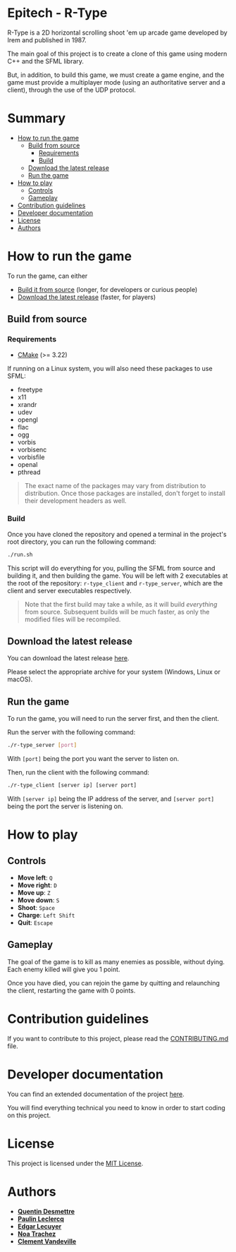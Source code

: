# Epitech - R-Type

R-Type is a 2D horizontal scrolling shoot 'em up arcade game developed by Irem and published in 1987.

The main goal of this project is to create a clone of this game using modern C++ and the SFML library.

But, in addition,
to build this game, we must create a game engine, and the game must provide a multiplayer mode
(using an authoritative server and a client), through the use of the UDP protocol.

# Summary

- [How to run the game](#how-to-run-the-game)
  - [Build from source](#build-from-source)
    - [Requirements](#requirements)
    - [Build](#build)
  - [Download the latest release](#download-the-latest-release)
  - [Run the game](#run-the-game)
- [How to play](#how-to-play)
  - [Controls](#controls)
  - [Gameplay](#gameplay)
- [Contribution guidelines](#contribution-guidelines)
- [Developer documentation](#developer-documentation)
- [License](#license)
- [Authors](#authors)

# How to run the game

To run the game, can either

- [Build it from source](#build-from-source) (longer, for developers or curious people)
- [Download the latest release](#download-the-latest-release) (faster, for players)

## Build from source

### Requirements

- [CMake](https://cmake.org/) (>= 3.22)

If running on a Linux system, you will also need these packages to use SFML:

- freetype
- x11
- xrandr
- udev
- opengl
- flac
- ogg
- vorbis
- vorbisenc
- vorbisfile
- openal
- pthread

> The exact name of the packages may vary from distribution to distribution. Once those packages are installed, don't forget to install their development headers as well.

### Build

Once you have cloned the repository and opened a terminal in the project's root directory, you can run the following command:

```bash
./run.sh
```

This script will do everything for you, pulling the SFML from source and building it, and then building the game.
You will be left with 2 executables at the root of the repository: `r-type_client` and `r-type_server`,
which are the client and server executables respectively.

> Note that the first build may take a while, as it will build *everything* from source. 
Subsequent builds will be much faster, as only the modified files will be recompiled.

## Download the latest release

You can download the latest release [here]().

Please select the appropriate archive for your system (Windows, Linux or macOS).


## Run the game

To run the game, you will need to run the server first, and then the client.

Run the server with the following command:

```bash
./r-type_server [port]
```

With `[port]` being the port you want the server to listen on.

Then, run the client with the following command:

```bash
./r-type_client [server ip] [server port]
```

With `[server ip]` being the IP address of the server, and `[server port]` being the port the server is listening on.

# How to play

## Controls

- **Move left**: `Q`
- **Move right**: `D`
- **Move up**: `Z`
- **Move down**: `S`
- **Shoot**: `Space`
- **Charge**: `Left Shift`
- **Quit**: `Escape`

## Gameplay

The goal of the game is to kill as many enemies as possible, without dying. Each enemy killed will give you 1 point.

Once you have died, you can rejoin the game by quitting and relaunching the client, restarting the game with 0 points.


# Contribution guidelines

If you want to contribute to this project, please read the [CONTRIBUTING.md](CONTRIBUTING.md) file.

# Developer documentation

You can find an extended documentation of the project [here](./docs/index.md).

You will find everything technical you need to know in order to start coding on this project.

# License

This project is licensed under the [MIT License](LICENSE).

# Authors

- [**Quentin Desmettre**](mailto:quentin.desmettre@epitech.eu)
- [**Paulin Leclercq**](mailto:paulin.leclercq@epitech.eu)
- [**Edgar Lecuyer**](mailto:edgar.lecuyer@epitech.eu)
- [**Noa Trachez**](mailto:noa.trachez@epitech.eu)
- [**Clement Vandeville**](mailto:clement.vandeville@epitech.eu)
